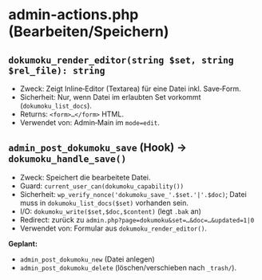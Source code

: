 # admin-actions.php (Bearbeiten/Speichern)

## `dokumoku_render_editor(string $set, string $rel_file): string`
- Zweck: Zeigt Inline‑Editor (Textarea) für eine Datei inkl. Save‑Form.
- Sicherheit: Nur, wenn Datei im erlaubten Set vorkommt (`dokumoku_list_docs`).
- Returns: `<form>…</form>` HTML.
- Verwendet von: Admin‑Main im `mode=edit`.

## `admin_post_dokumoku_save` (Hook) → `dokumoku_handle_save()`
- Zweck: Speichert die bearbeitete Datei.  
- Guard: `current_user_can(dokumoku_capability())`  
- Sicherheit: `wp_verify_nonce('dokumoku_save_'.$set.'|'.$doc)`; Datei muss in `dokumoku_list_docs($set)` vorhanden sein.  
- I/O: `dokumoku_write($set,$doc,$content)` (legt `.bak` an)  
- Redirect: zurück zu `admin.php?page=dokumoku&set=…&doc=…&updated=1|0`  
- Verwendet von: Formular aus `dokumoku_render_editor()`.

**Geplant:**  
- `admin_post_dokumoku_new` (Datei anlegen)  
- `admin_post_dokumoku_delete` (löschen/verschieben nach `_trash/`).

